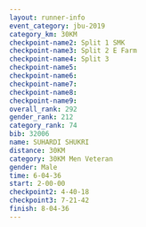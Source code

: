 ```yaml
---
layout: runner-info 
event_category: jbu-2019 
category_km: 30KM 
checkpoint-name2: Split 1 SMK 
checkpoint-name3: Split 2 E Farm 
checkpoint-name4: Split 3 
checkpoint-name5: 
checkpoint-name6: 
checkpoint-name7: 
checkpoint-name8: 
checkpoint-name9: 
overall_rank: 292
gender_rank: 212
category_rank: 74
bib: 32006
name: SUHARDI SHUKRI
distance: 30KM
category: 30KM Men Veteran
gender: Male
time: 6-04-36
start: 2-00-00
checkpoint2: 4-40-18
checkpoint3: 7-21-42
finish: 8-04-36
---
```


